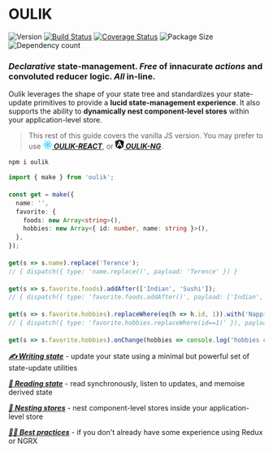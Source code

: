 # OULIK #

![Version](https://img.shields.io/npm/v/oulik.svg)
[![Build Status](https://travis-ci.org/Memeplexx/oulik.svg?branch=master)](https://travis-ci.org/Memeplexx/oulik.svg?branch=master)
[![Coverage Status](https://coveralls.io/repos/github/Memeplexx/oulik/badge.svg?branch=master)](https://coveralls.io/github/Memeplexx/oulik?branch=master)
![Package Size](https://badgen.net/bundlephobia/minzip/oulik)
![Dependency count](https://badgen.net/bundlephobia/dependency-count/oulik)

### *Declarative* state-management. *Free* of innacurate *actions* and convoluted reducer logic. *All* in-line.

Oulik leverages the shape of your state tree and standardizes your state-update primitives to provide a **lucid state-management experience**. It also supports the ability to **dynamically nest component-level stores** within your application-level store.

> This rest of this guide covers the vanilla JS version. You may prefer to use ***[![](./docs/assets/react.png)&nbsp;OULIK-REACT](./docs/readme-react.md)***, or ***[![](./docs/assets/angular.png)&nbsp;OULIK-NG](./docs/readme-ng.md)***.  

```console
npm i oulik
```

```Typescript
import { make } from 'oulik';

const get = make({
  name: '',
  favorite: {
    foods: new Array<string>(),
    hobbies: new Array<{ id: number, name: string }>(),
  },
});       

get(s => s.name).replace('Terence');
// { dispatch({ type: 'name.replace()', payload: 'Terence' }) }

get(s => s.favorite.foods).addAfter(['Indian', 'Sushi']);
// { dispatch({ type: 'favorite.foods.addAfter()', payload: ['Indian', 'Sushi'] }) }

get(s => s.favorite.hobbies).replaceWhere(eq(h => h.id, 1)).with('Napping');
// { dispatch({ type: 'favorite.hobbies.replaceWhere(id==1)' }), payload: 'Napping' }

get(s => s.favorite.hobbies).onChange(hobbies => console.log('hobbies changed', hobbies));
```
***[✍️ Writing state](./docs/readme-write.md)*** - update your state using a minimal but powerful set of state-update utilities

***[📖 Reading state](./docs/readme-read.md)*** - read synchronously, listen to updates, and memoise derived state

***[🥚 Nesting stores](./docs/readme-fetch.md)*** - nest component-level stores inside your application-level store

***[👩‍🎓 Best practices](./docs/best-practices.md)*** - if you don't already have some experience using Redux or NGRX
